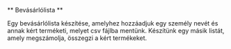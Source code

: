 
** Bevásárlólista **

Egy bevásárlólista készítése, amelyhez hozzáadjuk egy személy nevét és annak kért terméketi, melyet csv fájlba mentünk.
Készítünk egy másik listát, amely megszámolja, összegzi a kért termékeket.
